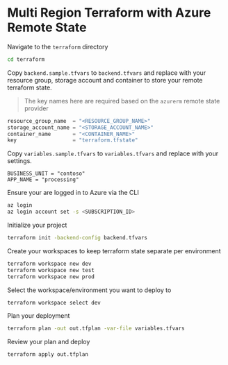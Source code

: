 # Multi Region Terraform with Azure Remote State

Navigate to the `terraform` directory

```bash
cd terraform
```

Copy `backend.sample.tfvars` to `backend.tfvars` and replace with your resource group, storage account and container to store your remote terraform state.

> The key names here are required based on the `azurerm` remote state provider

```terraform
resource_group_name  = "<RESOURCE_GROUP_NAME>"
storage_account_name = "<STORAGE_ACCOUNT_NAME>"
container_name       = "<CONTAINER_NAME>"
key                  = "terraform.tfstate"
```

Copy `variables.sample.tfvars` to `variables.tfvars` and replace with your settings.

```
BUSINESS_UNIT = "contoso"
APP_NAME = "processing"
```

Ensure your are logged in to Azure via the CLI

```bash
az login
az login account set -s <SUBSCRIPTION_ID>
```

Initialize your project

```bash
terraform init -backend-config backend.tfvars
```

Create your workspaces to keep terraform state separate per environment

```bash
terraform workspace new dev
terraform workspace new test
terraform workspace new prod
```

Select the workspace/environment you want to deploy to

```bash
terraform workspace select dev
```

Plan your deployment

```bash
terraform plan -out out.tfplan -var-file variables.tfvars
```

Review your plan and deploy

```bash
terraform apply out.tfplan
```
